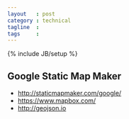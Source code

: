 ```yaml
---
layout   : post
category : technical
tagline  : 
tags     : 
---
```

{% include JB/setup %}

## Google Static Map Maker

- http://staticmapmaker.com/google/
- https://www.mapbox.com/
- http://geojson.io
